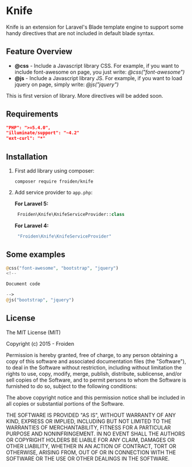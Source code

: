 # Knife

Knife is an extension for Laravel's Blade template engine to support some handy directives that are not included in default blade syntax.
## Feature Overview
- **@css** - Include a Javascript library CSS. For example, if you want to include font-awesome on page, you just write: *@css("font-awesome")*
- **@js** - Include a Javascript library JS. For example, if you want to load jquery on page, simply write: *@js("jquery")*

This is first version of library. More directives will be added soon.

## Requirements
```JSON
"PHP": ">=5.4.0",
"illuminate/support": "~4.2"
"ext-curl": "*"
```
## Installation
1. First add library using composer:
   
   `composer require froiden/knife`
2. Add service provider to `app.php`:

   **For Laravel 5:**
   ```php
    Froiden\Knife\KnifeServiceProvider::class
    ```
    
   **For Laravel 4:**
   ```php
    "Froiden\Knife\KnifeServiceProvider"
    ```

## Some examples
```php
@css("font-awesome", "bootstrap", "jquery")
<!--

Document code

-->
@js("bootstrap", "jquery")
```

## License
The MIT License (MIT)

Copyright (c) 2015 - Froiden

Permission is hereby granted, free of charge, to any person obtaining a copy
of this software and associated documentation files (the "Software"), to deal
in the Software without restriction, including without limitation the rights
to use, copy, modify, merge, publish, distribute, sublicense, and/or sell
copies of the Software, and to permit persons to whom the Software is
furnished to do so, subject to the following conditions:

The above copyright notice and this permission notice shall be included in
all copies or substantial portions of the Software.

THE SOFTWARE IS PROVIDED "AS IS", WITHOUT WARRANTY OF ANY KIND, EXPRESS OR
IMPLIED, INCLUDING BUT NOT LIMITED TO THE WARRANTIES OF MERCHANTABILITY,
FITNESS FOR A PARTICULAR PURPOSE AND NONINFRINGEMENT. IN NO EVENT SHALL THE
AUTHORS OR COPYRIGHT HOLDERS BE LIABLE FOR ANY CLAIM, DAMAGES OR OTHER
LIABILITY, WHETHER IN AN ACTION OF CONTRACT, TORT OR OTHERWISE, ARISING FROM,
OUT OF OR IN CONNECTION WITH THE SOFTWARE OR THE USE OR OTHER DEALINGS IN
THE SOFTWARE.
